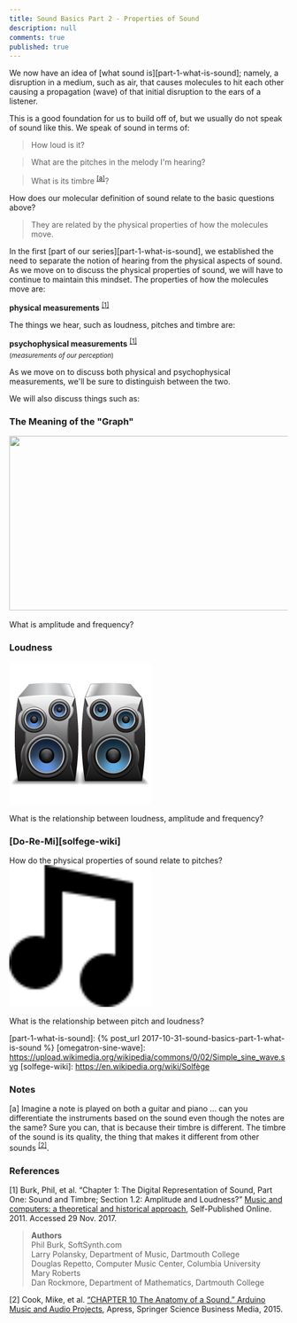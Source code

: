 ```yaml
---
title: Sound Basics Part 2 - Properties of Sound
description: null
comments: true
published: true
---
```


We now have an idea of [what sound is][part-1-what-is-sound]; namely, a disruption in a medium, such as air, that causes molecules to hit each other causing a propagation (wave) of that initial disruption to the ears of a listener.

This is a good foundation for us to build off of, but we usually do not speak of sound like this.  We speak of sound in terms of:

> How loud is it?

> What are the pitches in the melody I'm hearing?

> What is its timbre <sup>[[a]](#what-is-timbre)</sup>?

How does our molecular definition of sound relate to the basic questions above?  

> They are related by the physical properties of how the molecules move.

In the first [part of our series][part-1-what-is-sound], we established the need to separate the notion of hearing from the physical aspects of sound.  As we move on to discuss the physical properties of sound, we will have to continue to maintain this mindset.  The properties of how the molecules move are:

**physical measurements** <sup>[[1]](#music-and-computers)</sup>

The things we hear, such as loudness, pitches and timbre are:

**psychophysical measurements** <sup>[[1]](#music-and-computers)</sup>
<br/><sub>(*measurements of our perception*)</sub>

As we move on to discuss both physical and psychophysical measurements, we'll be sure to distinguish between the two.

We will also discuss things such as:

### The Meaning of the "Graph"
<img src="https://upload.wikimedia.org/wikipedia/commons/0/02/Simple_sine_wave.svg" width="560" height="315">

What is amplitude and frequency?

### Loudness
<img src="img/speakers.png">

What is the relationship between loudness, amplitude and frequency?

### [Do-Re-Mi][solfege-wiki]
How do the physical properties of sound relate to pitches?
<img src="img/eighth-notes.svg" width="256" height="256">

What is the relationship between pitch and loudness?


[cook-adruino-music]: https://www.amazon.com/Arduino-Music-Audio-Projects-Mike/dp/1484217209
[music-and-computers]: http://cmc.music.columbia.edu/MusicAndComputers/
[part-1-what-is-sound]: {% post_url 2017-10-31-sound-basics-part-1-what-is-sound %}
[omegatron-sine-wave]: https://upload.wikimedia.org/wikipedia/commons/0/02/Simple_sine_wave.svg
[solfege-wiki]: https://en.wikipedia.org/wiki/Solfège

### Notes
[<a name="what-is-timbre">a</a>] Imagine a note is played on both a guitar and piano ... can you differentiate the instruments based on the sound even though the notes are the same?  Sure you can, that is because their timbre is different.  The timbre of the sound is its quality, the thing that makes it different from other sounds <sup>[[2]](#cook-adruino-music)</sup>.  

### References
[<a name="music-and-computers">1</a>]
Burk, Phil, et al. “Chapter 1: The Digital Representation of Sound, Part One: Sound and Timbre; Section 1.2: Amplitude and Loudness?” [Music and computers: a theoretical and historical approach][music-and-computers], Self-Published Online. 2011. Accessed 29 Nov. 2017.
> **Authors**<br/>
> Phil Burk, SoftSynth.com<br/>
> Larry Polansky, Department of Music, Dartmouth College<br/>
> Douglas Repetto, Computer Music Center, Columbia University<br/>
> Mary Roberts<br/>
> Dan Rockmore, Department of Mathematics, Dartmouth College<br/>

[<a name="cook-adruino-music">2</a>] Cook, Mike, et al. [“CHAPTER 10 The Anatomy of a Sound.” Arduino Music and Audio Projects][cook-adruino-music], Apress, Springer Science Business Media, 2015.
